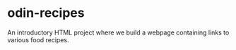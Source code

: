 # odin-recipes

An introductory HTML project where we build a webpage containing links to various food recipes.
